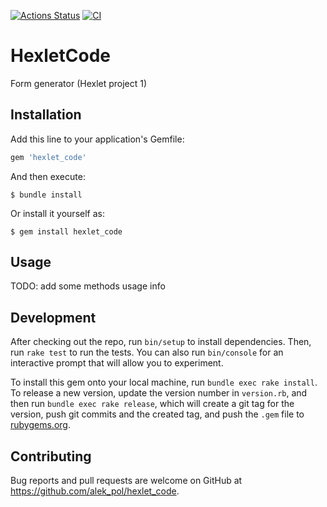[![Actions Status](https://github.com/alek-pol/rails-project-lvl1/workflows/hexlet-check/badge.svg)](https://github.com/alek-pol/rails-project-lvl1/actions)
[![CI](https://github.com/alek-pol/test1/actions/workflows/CI.yml/badge.svg)](https://github.com/alek-pol/rails-project-lvl1/actions)

# HexletCode

Form generator (Hexlet project 1)

## Installation

Add this line to your application's Gemfile:

```ruby
gem 'hexlet_code'
```

And then execute:

    $ bundle install

Or install it yourself as:

    $ gem install hexlet_code

## Usage

TODO: add some methods usage info

## Development

After checking out the repo, run `bin/setup` to install dependencies. Then, run `rake test` to run the tests. You can also run `bin/console` for an interactive prompt that will allow you to experiment.

To install this gem onto your local machine, run `bundle exec rake install`. To release a new version, update the version number in `version.rb`, and then run `bundle exec rake release`, which will create a git tag for the version, push git commits and the created tag, and push the `.gem` file to [rubygems.org](https://rubygems.org).

## Contributing

Bug reports and pull requests are welcome on GitHub at https://github.com/alek_pol/hexlet_code.
